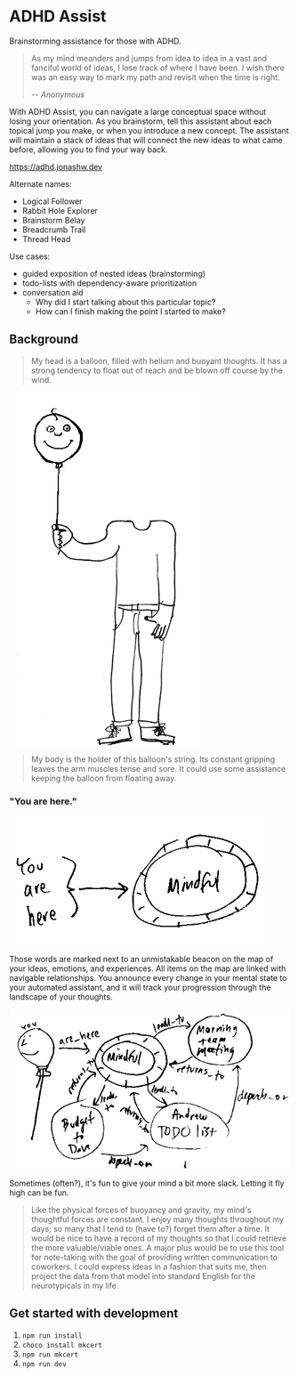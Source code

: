 # ADHD Assist

Brainstorming assistance for those with ADHD.

> As my mind meanders and jumps from idea to idea in a
vast and fanciful world of ideas, I lose track of where I have been.  I wish there was an easy way to mark my path and revisit when the time is right.
> 
> -- <cite>Anonymous</cite>

With ADHD Assist, you can navigate a large conceptual space without losing your orientation.  As you brainstorm, tell this assistant about each topical jump you make, or when you introduce a new concept. The assistant will maintain a stack of ideas that will connect the new ideas to what came before, allowing you to find your way back.

https://adhd.jonashw.dev

Alternate names:

- Logical Follower
- Rabbit Hole Explorer
- Brainstorm Belay
- Breadcrumb Trail
- Thread Head

Use cases:

- guided exposition of nested ideas (brainstorming)
- todo-lists with dependency-aware prioritization
- conversation aid 
  - Why did I start talking about this particular topic?
  - How can I finish making the point I started to make?

## Background

> My head is a balloon, filled with helium and buoyant thoughts. It has a strong tendency to float out of reach and be blown off course by the wind.

![balloon head](README_files/balloon-head-and-body.png)


> My body is the holder of this balloon's string.  Its constant gripping leaves the arm muscles tense and sore.  It could use some assistance keeping the balloon from floating away.

### &quot;You are here.&quot;

![you are here](README_files/you-are-here.png)

Those words are marked next to an unmistakable beacon on the map of your ideas, emotions, and experiences.  All items on the map are linked with navigable relationships.  You announce every change in your mental state to your automated assistant, and it will track your progression through the landscape of your thoughts.  

![sample mind map](README_files/sample-graph.png)

Sometimes (often?), it's fun to give your mind a bit more slack.  Letting it fly high can be fun.

> Like the physical forces of buoyancy and gravity,  my mind's thoughtful forces are constant.  I enjoy many thoughts throughout my days; so many that I tend to (have to?) forget them after a time. It would be nice to have a record of my thoughts so that I could retrieve the more valuable/viable ones.  A major plus would be to use this tool for note-taking with the goal of providing written communication to coworkers.  I could express ideas in a fashion that suits me, then project the data from that model into standard English for the neurotypicals in my life.

## Get started with development

1. `npm run install`
1. `choco install mkcert`
1. `npm run mkcert`
1. `npm run dev`